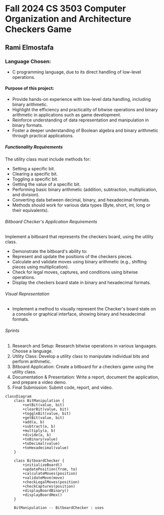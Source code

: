 # Fall 2024 CS 3503 Computer Organization and Architecture Checkers Game
## Rami Elmostafa
### Language Chosen: 
 - C programming language, due to its direct handling of low-level operations.
#### Purpose of this project: 
- Provide hands-on experience with low-level data handling, including binary arithmetic.
- Highlight the efficiency and practicality of bitwise operations and binary arithmetic in applications such as game development.
- Reinforce understanding of data representation and manipulation in binary formats.
- Foster a deeper understanding of Boolean algebra and binary arithmetic through practical applications.
##### Functionality Requirements
The utility class must include methods for: 
 - Setting a specific bit. 
 - Clearing a specific bit. 
 - Toggling a specific bit. 
 - Getting the value of a specific bit. 
 - Performing basic binary arithmetic (addition, subtraction, multiplication, and division). 
 - Converting data between decimal, binary, and hexadecimal formats. 
 - Methods should work for various data types (Byte, short, int, long or their equivalents).
###### Bitboard Checker's Application Requirements
Implement a bitboard that represents the checkers board, using the utility class. 
 - Demonstrate the bitboard's ability to: 
 - Represent and update the positions of the checkers pieces. 
 - Calculate and validate moves using binary arithmetic (e.g., shifting pieces using multiplication). 
 - Check for legal moves, captures, and conditions using bitwise operations. 
 - Display the checkers board state in binary and hexadecimal formats.
###### Visual Representation
 - Implement a method to visually represent the Checker's board state on a console or graphical interface, showing binary and hexadecimal formats.
###### Sprints
 1. Research and Setup: Research bitwise operations in various languages. Choose a language.
 2. Utility Class: Develop a utility class to manipulate individual bits and perform arithmetic.
 3. Bitboard Application: Create a bitboard for a checkers game using the utility class.
 4. Documentation & Presentation: Write a report, document the application, and prepare a video demo.
 5. Final Submission: Submit code, report, and video.
```mermaid
classDiagram
    class BitManipulation {
        +setBit(value, bit) 
        +clearBit(value, bit) 
        +toggleBit(value, bit) 
        +getBit(value, bit) 
        +add(a, b) 
        +subtract(a, b) 
        +multiply(a, b) 
        +divide(a, b) 
        +toBinary(value) 
        +toDecimal(value) 
        +toHexadecimal(value)
    }

    class BitboardChecker {
        +initializeBoard() 
        +updatePosition(from, to) 
        +calculateMoves(position) 
        +validateMove(move) 
        +checkLegalMoves(position) 
        +checkCaptures(position) 
        +displayBoardBinary() 
        +displayBoardHex()
    }

    BitManipulation -- BitboardChecker : uses